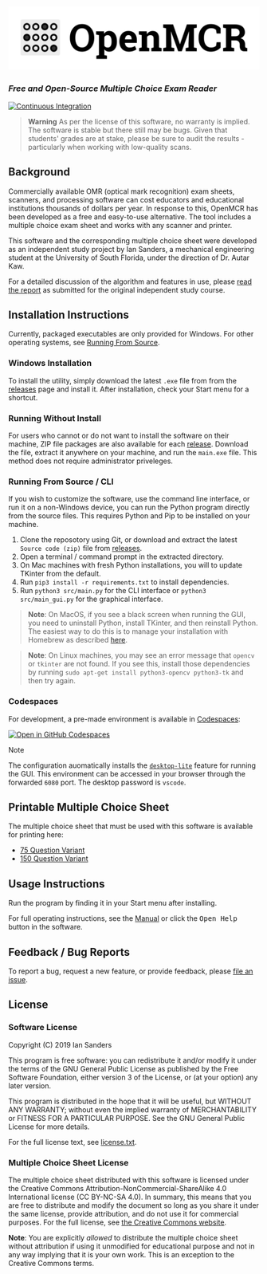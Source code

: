 ## ![OpenMCR](src/assets/wordmark.png)

### _Free and Open-Source Multiple Choice Exam Reader_

[![Continuous Integration](https://github.com/iansan5653/open-mcr/actions/workflows/continuous_integration.yml/badge.svg)](https://github.com/iansan5653/open-mcr/actions/workflows/continuous_integration.yml)

> **Warning**
> As per the license of this software, no warranty is implied. The software is
> stable but there still may be bugs. Given that students' grades are at stake,
> please be sure to audit the results - particularly when working with low-quality scans.

## Background

Commercially available OMR (optical mark recognition) exam sheets, scanners, and
processing software can cost educators and educational institutions thousands of
dollars per year. In response to this, OpenMCR has been developed as a free and
easy-to-use alternative. The tool includes a multiple choice exam sheet and
works with any scanner and printer.

This software and the
corresponding multiple choice sheet were developed as an independent study
project by Ian Sanders, a mechanical engineering student at the University of
South Florida, under the direction of Dr. Autar Kaw.

For a detailed discussion of the algorithm and features in use, please
[read the report](https://github.com/iansan5653/open-mcr-report/releases/tag/1.0.0)
as submitted for the original independent study course.

## Installation Instructions

Currently, packaged executables are only provided for Windows. For other operating
systems, see [Running From Source](#running-from-source--cli).

### Windows Installation

To install the utility, simply download the latest `.exe` file from from the
[releases](https://github.com/iansan5653/open-mcr/releases) page and
install it. After installation, check your Start menu for a shortcut.

### Running Without Install

For users who cannot or do not want to install the software on their machine,
ZIP file packages are also available for each [release](https://github.com/iansan5653/open-mcr/releases). Download the file,
extract it anywhere on your machine, and run the `main.exe` file. This method
does not require administrator priveleges.

### Running From Source / CLI

If you wish to customize the software, use the command line interface, or run it
on a non-Windows device, you can run the Python program directly from the source files. This
requires Python and Pip to be installed on your machine.

1. Clone the reposotory using Git, or download and extract the latest `Source code (zip)` file from
  [releases](https://github.com/iansan5653/open-mcr/releases).
2. Open a terminal / command prompt in the extracted directory.
3. On Mac machines with fresh Python installations, you will to update TKinter from the default.
4. Run `pip3 install -r requirements.txt` to install dependencies.
7. Run `python3 src/main.py` for the CLI interface or `python3 src/main_gui.py` for the graphical interface.

> **Note**: On MacOS, if you see a black screen when running the GUI, you need to uninstall Python, install TKinter, and
> then reinstall Python. The easiest way to do this is to manage your installation with Homebrew as described [here](https://apple.stackexchange.com/a/315121).

> **Note**: On Linux machines, you may see an error message that `opencv` or `tkinter` are not found.
> If you see this, install those dependencies by running `sudo apt-get install python3-opencv python3-tk` and then try again.

### Codespaces

For development, a pre-made environment is available in [Codespaces](https://github.com/features/codespaces):

[![Open in GitHub Codespaces](https://github.com/codespaces/badge.svg)](https://codespaces.new/iansan5653/open-mcr?quickstart=1)

> [!NOTE]
> The configuration auomatically installs the [`desktop-lite`](https://github.com/devcontainers/features/tree/main/src/desktop-lite)
> feature for running the GUI. This environment can be accessed in your browser through the forwarded `6080` port. The
> desktop password is `vscode`.

## Printable Multiple Choice Sheet

The multiple choice sheet that must be used with this software is available
for printing here:

* [75 Question Variant](https://github.com/iansan5653/open-mcr/raw/master/src/assets/multiple_choice_sheet_75q.pdf)
* [150 Question Variant](https://github.com/iansan5653/open-mcr/raw/master/src/assets/multiple_choice_sheet_150q.pdf)

## Usage Instructions

Run the program by finding it in your Start menu after installing.

For full operating instructions, see the [Manual](src/assets/manual.md) or
click the <kbd>Open Help</kbd> button in the software.

## Feedback / Bug Reports

To report a bug, request a new feature, or provide feedback, please
[file an issue](https://github.com/iansan5653/open-mcr/issues/new).

## License

### Software License

Copyright (C) 2019 Ian Sanders

This program is free software: you can redistribute it and/or modify
it under the terms of the GNU General Public License as published by
the Free Software Foundation, either version 3 of the License, or
(at your option) any later version.

This program is distributed in the hope that it will be useful,
but WITHOUT ANY WARRANTY; without even the implied warranty of
MERCHANTABILITY or FITNESS FOR A PARTICULAR PURPOSE.  See the
GNU General Public License for more details.

For the full license text, see [license.txt](./license.txt).

### Multiple Choice Sheet License

The multiple choice sheet distributed with this software is licensed under the
Creative Commons Attribution-NonCommercial-ShareAlike 4.0 International license
(CC BY-NC-SA 4.0). In summary, this means that you are free to distribute and
modify the document so long as you share it under the same license, provide
attribution, and do not use it for commercial purposes. For the full license,
see
[the Creative Commons website](https://creativecommons.org/licenses/by-nc-sa/4.0/).

**Note**: You are explicitly _allowed_ to distribute the multiple choice sheet
without attribution if using it unmodified for educational purpose and not
in any way implying that it is your own work. This is an exception to the
Creative Commons terms. 
